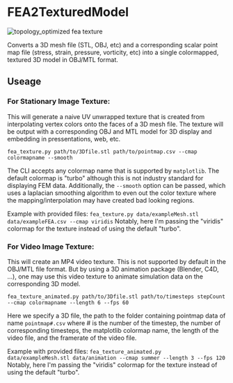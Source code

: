 # FEA2TexturedModel

![topology_optimized fea texture](https://github.com/ddm-j/FEA2TexturedModel/blob/master/texturedModelRender.png)

Converts a 3D mesh file (STL, OBJ, etc) and a corresponding scalar point map file (stress, strain, pressure, vorticity, etc) into a single colormapped, textured 3D model in OBJ/MTL format. 

## Useage

### For Stationary Image Texture: 
This will generate a naive UV unwrapped texture that is created from interpolating vertex colors onto the faces of a 3D mesh file. The texture will be output with a corresponding OBJ and MTL model for 3D display and embedding in pressentations, web, etc.

`fea_texture.py path/to/3Dfile.stl path/to/pointmap.csv --cmap colormapname --smooth`

The CLI accepts any colormap name that is supported by `matplotlib`. The default colormap is "turbo" although this is not industry standard for displaying FEM data. Additionally, the `--smooth` option can be passed, which uses a laplacian smoothing algorithm to even out the color texture where the mapping/interpolation may have created bad looking regions.

Example with provided files:
`fea_texture.py data/exampleMesh.stl data/exampleFEA.csv --cmap viridis`
Notably, here I'm passing the "viridis" colormap for the texture instead of using the default "turbo".

### For Video Image Texture: 
This will create an MP4 video texture. This is not supported by default in the OBJ/MTL file format. But by using a 3D animation package (Blender, C4D, ...), one may use this video texture to animate simulation data on the corresponding 3D model.

`fea_texture_animated.py path/to/3Dfile.stl path/to/timesteps stepCount --cmap colormapname --length 6 --fps 60`

Here we specify a 3D file, the path to the folder containing pointmap data of name `pointmap#.csv` where # is the number of the timestep, the number of corresponding timesteps, the matplotlib colormap name, the length of the video file, and the framerate of the video file. 

Example with provided files:
`fea_texture_animated.py data/exampleMesh.stl data/animation --cmap summer --length 3 --fps 120`
Notably, here I'm passing the "viridis" colormap for the texture instead of using the default "turbo".
